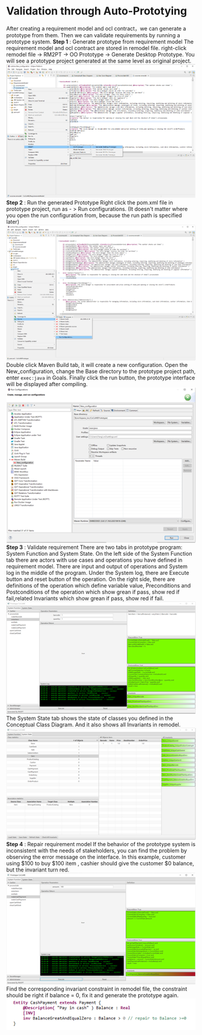 # Validation through Auto-Prototying
After creating a requirement model and ocl contract，we can generate a prototype from them. Then we can validate requirements by running a prototype system.
**Step 1** : Generate prototype from requirement model
The requirement model and ocl contract are stored in remodel file. right-click remodel file -> RM2PT -> OO Prototype -> Generate Desktop Prototype.
You will see a prototype project generated at the same level as original project.
![](imgs/validate_through_prototype/Pasted%20image%2020220617160617.png)
**Step 2** : Run the generated Prototype
Right click the pom.xml file in prototype project, run as - > Run configurations. (It doesn't matter where you open the run configuration from, because the run path is specified later)
![](imgs/validate_through_prototype/Pasted%20image%2020220617161245.png)
Double click Maven Build tab, it will create a new configuration. Open the New_configuration, change the Base directory to the prototype project path, enter `exec:java` in Goals. Finally click the run button, the prototype interface will be displayed after compiling.
![](imgs/validate_through_prototype/Pasted%20image%2020220617161902.png)
**Step 3** : Validate requirement
There are two tabs in prototype program: System Function and System State.
On the left side of the System Function tab there are actors with use cases and operations you have defined in requirement model. 
There are input and output of operations and System log in the middle of the program.
Under the System log, there are Execute button and reset button of the operation.
On the right side, there are definitions of the operation which define variable value, Preconditions and Postconditions of the operation which show grean if pass, show red if fail,related Invariants which show grean if pass, show red if fail.
![](imgs/validate_through_prototype/Pasted%20image%2020220617163011.png)
The System State tab shows the state of classes you defined in the Conceptual Class Diagram. And it also shows all Invariants  in remodel.
![](imgs/validate_through_prototype/Pasted%20image%2020220617163841.png)
**Step 4** : Repair requirement model
If the behavior of the prototype system is inconsistent with the needs of stakeholders, you can find the problem by observing the error message on the interface.
In this example, customer using $100 to buy $100 item , cashier should give the customer $0 balance, but the invariant turn red.
![](imgs/validate_through_prototype/Pasted%20image%2020220618212615.png)
Find the corresponding invariant constraint in remodel file, the constraint should be right if balance = 0, fix it and generate the prototype again.
![](imgs/validate_through_prototype/Pasted%20image%2020220618212731.png)
